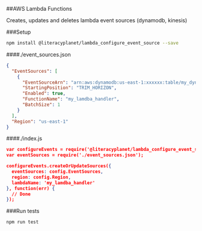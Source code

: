 ##AWS Lambda Functions

Creates, updates and deletes lambda event sources (dynamodb, kinesis)

###Setup

```sh
npm install @literacyplanet/lambda_configure_event_source --save
```

####./event_sources.json

```json
{
  "EventSources": [
    {
      "EventSourceArn": "arn:aws:dynamodb:us-east-1:xxxxxx:table/my_dynamo_table/stream/2015-12-03T01:01:02.357",
      "StartingPosition": "TRIM_HORIZON",
      "Enabled": true,
      "FunctionName": "my_lamdba_handler",
      "BatchSize": 1
    }
  ],
  "Region": "us-east-1"
}
```

####./index.js

```json
var configureEvents = require('@literacyplanet/lambda_configure_event_source');
var eventSources = require('./event_sources.json');

configureEvents.createOrUpdateSources({
  eventSources: config.EventSources,
  region: config.Region,
  lambdaName: 'my_lamdba_handler'
}, function(err) {
  // Done
});
```

###Run tests

```sh
npm run test
```